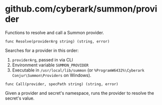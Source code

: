 # github.com/cyberark/summon/provider

Functions to resolve and call a Summon provider.

`func Resolve(providerArg string) (string, error)`

Searches for a provider in this order:

1. `providerArg`, passed in via CLI
2. Environment variable `SUMMON_PROVIDER`
3. Executable in `/usr/local/lib/summon`
(or `%ProgramW6432%\Cyberark Conjur\Summon\Providers` on Windows).

`func Call(provider, specPath string) (string, error)`

Given a provider and secret's namespace, runs the provider to resolve
the secret's value.
